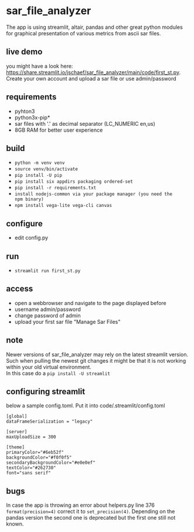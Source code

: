 # sar_file_analyzer
The app is using streamlit, altair, pandas and other great python modules   
for graphical presentation of various metrics from ascii sar files.

## live demo
you might have a look here:
https://share.streamlit.io/jschaef/sar_file_analyzer/main/code/first_st.py.
Create your own account and upload a sar file or use admin/password

## requirements
* pyhton3 
* python3x-pip* 
* sar files with '.' as decimal separator (LC_NUMERIC en,us)
* 8GB RAM for better user experience

## build
* <code>python -m venv venv</code> 
* <code>source venv/bin/activate</code> 
* <code>pip install -U pip</code>
* <code>pip install six appdirs packaging ordered-set</code>
* <code>pip install -r requirements.txt</code>
* <code>install nodejs-common via your package manager (you need the npm binary)</code>
* <code>npm install vega-lite vega-cli canvas</code>

## configure
* edit config.py
## run
* <code>streamlit run first_st.py</code>

## access
* open a webbrowser and navigate to the page displayed before
* username admin/password
* change password of admin
* upload your first sar file "Manage Sar Files"

## note
Newer versions of sar_file_analyzer may rely on the latest streamlit version.   
Such when pulling the newest git changes it might be that it is not working
within your old virtual environment.   
In this case do a <code>pip install -U streamlit</code>

## configuring streamlit
below a sample config.toml. Put it into code/.streamlit/config.toml
```
[global]
dataFrameSerialization = "legacy"

[server]
maxUploadSize = 300

[theme]
primaryColor="#6eb52f"
backgroundColor="#f0f0f5"
secondaryBackgroundColor="#e0e0ef"
textColor="#262730"
font="sans serif"
```

## bugs
In case the app is throwing an error about helpers.py line 376 <code>format(precision=4)</code>
correct it to <code>set_precision(4)</code>.
Depending on the pandas version the second one is deprecated but the first one still not known.
